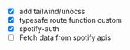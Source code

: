 - [x] add tailwind/unocss
- [x] typesafe route function custom
- [x] spotify-auth
- [ ] Fetch data from spotify apis
